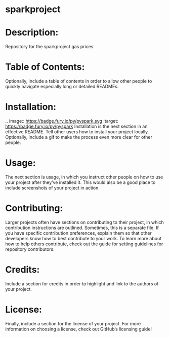 # sparkproject

# Description: 
Repository for the sparkproject gas prices

# Table of Contents: 
Optionally, include a table of contents in order to allow other people to quickly navigate especially long or detailed READMEs.

# Installation: 
.. image:: https://badge.fury.io/py/pyspark.svg
    :target: https://badge.fury.io/py/pyspark
Installation is the next section in an effective README. Tell other users how to install your project locally. Optionally, include a gif to make the process even more clear for other people.

# Usage: 
The next section is usage, in which you instruct other people on how to use your project after they’ve installed it. This would also be a good place to include screenshots of your project in action.

# Contributing: 
Larger projects often have sections on contributing to their project, in which contribution instructions are outlined. Sometimes, this is a separate file. If you have specific contribution preferences, explain them so that other developers know how to best contribute to your work. To learn more about how to help others contribute, check out the guide for setting guidelines for repository contributors.

# Credits: 
Include a section for credits in order to highlight and link to the authors of your project.

# License: 
Finally, include a section for the license of your project. For more information on choosing a license, check out GitHub’s licensing guide!

